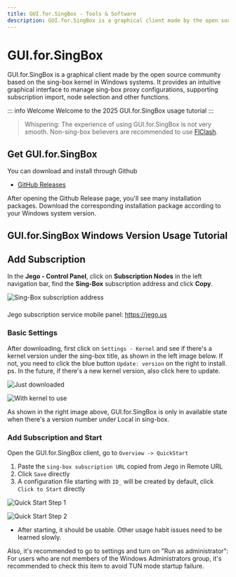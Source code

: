```yaml
---
title: GUI.for.SingBox - Tools & Software
description: GUI.for.SingBox is a graphical client made by the open source community based on the sing-box kernel in Windows systems.
---
```


# GUI.for.SingBox

GUI.for.SingBox is a graphical client made by the open source community based on the sing-box kernel in Windows systems. It provides an intuitive graphical interface to manage sing-box proxy configurations, supporting subscription import, node selection and other functions.

::: info Welcome
Welcome to the 2025 GUI.for.SingBox usage tutorial
:::

> Whispering: The experience of using GUI.for.SingBox is not very smooth. Non-sing-box believers are recommended to use [FlClash](/en/tool/flclash).

## Get GUI.for.SingBox

You can download and install through Github

* [GitHub Releases](https://github.com/GUI-for-Cores/GUI.for.SingBox/releases)

After opening the Github Release page, you'll see many installation packages. Download the corresponding installation package according to your Windows system version.

## GUI.for.SingBox Windows Version Usage Tutorial

## Add Subscription

In the **Jego - Control Panel**, click on **Subscription Nodes** in the left navigation bar, find the **Sing-Box** subscription address and click **Copy**.

<img src="/images/image_spaces_2FtaiByLw8cj0IZKJTlaiM_2Fuploads_2FQ9Ncmw0YFCe4ziEMoSuw_2Fimage_3.png" alt="Sing-Box subscription address">

<div class="tip custom-block" style="padding-top: 8px">

Jego subscription service mobile panel: <https://jego.us>

</div>

### Basic Settings

After downloading, first click on `Settings - Kernel` and see if there's a kernel version under the sing-box title, as shown in the left image below. If not, you need to click the blue button `Update: version` on the right to install. ps. In the future, if there's a new kernel version, also click here to update.

![Just downloaded](/images/guiforsingbox_no_kernel.png)

![With kernel to use](/images/guiforsingbox_with_kernel.png)

As shown in the right image above, GUI.for.SingBox is only in available state when there's a version number under Local in sing-box.

### Add Subscription and Start

Open the GUI.for.SingBox client, go to `Overview -> QuickStart`

1. Paste the `sing-box subscription URL` copied from Jego in Remote URL
2. Click `Save` directly
3. A configuration file starting with `ID_` will be created by default, click `Click to Start` directly

![Quick Start Step 1](/images/guiforsingbox_quickstart1.png)

![Quick Start Step 2](/images/guiforsingbox_quickstart2.png)

* After starting, it should be usable. Other usage habit issues need to be learned slowly.

Also, it's recommended to go to settings and turn on "Run as administrator": For users who are not members of the Windows Administrators group, it's recommended to check this item to avoid TUN mode startup failure. 
